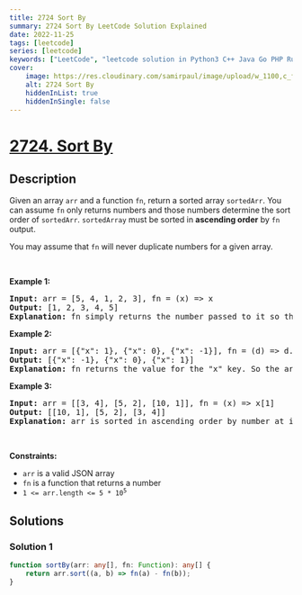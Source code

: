```yaml
---
title: 2724 Sort By
summary: 2724 Sort By LeetCode Solution Explained
date: 2022-11-25
tags: [leetcode]
series: [leetcode]
keywords: ["LeetCode", "leetcode solution in Python3 C++ Java Go PHP Ruby Swift TypeScript Rust C# JavaScript C", "2724 Sort By LeetCode Solution Explained in all languages"]
cover:
    image: https://res.cloudinary.com/samirpaul/image/upload/w_1100,c_fit,co_rgb:FFFFFF,l_text:Arial_75_bold:2724 Sort By - Solution Explained/problem-solving.webp
    alt: 2724 Sort By
    hiddenInList: true
    hiddenInSingle: false
---
```



# [2724. Sort By](https://leetcode.com/problems/sort-by)


## Description

<p>Given an array <code>arr</code> and a function <code>fn</code>, return a sorted array <code>sortedArr</code>. You can assume&nbsp;<code>fn</code>&nbsp;only returns numbers and those numbers determine the sort order of&nbsp;<code>sortedArr</code>. <code>sortedArray</code> must be sorted in <strong>ascending order</strong> by <code>fn</code> output.</p>

<p>You may assume that <code>fn</code> will never duplicate numbers for a given array.</p>

<p>&nbsp;</p>
<p><strong class="example">Example 1:</strong></p>

<pre>
<strong>Input:</strong> arr = [5, 4, 1, 2, 3], fn = (x) =&gt; x
<strong>Output:</strong> [1, 2, 3, 4, 5]
<strong>Explanation:</strong> fn simply returns the number passed to it so the array is sorted in ascending order.
</pre>

<p><strong class="example">Example 2:</strong></p>

<pre>
<strong>Input:</strong> arr = [{&quot;x&quot;: 1}, {&quot;x&quot;: 0}, {&quot;x&quot;: -1}], fn = (d) =&gt; d.x
<strong>Output:</strong> [{&quot;x&quot;: -1}, {&quot;x&quot;: 0}, {&quot;x&quot;: 1}]
<strong>Explanation:</strong> fn returns the value for the &quot;x&quot; key. So the array is sorted based on that value.
</pre>

<p><strong class="example">Example 3:</strong></p>

<pre>
<strong>Input:</strong> arr = [[3, 4], [5, 2], [10, 1]], fn = (x) =&gt; x[1]
<strong>Output:</strong> [[10, 1], [5, 2], [3, 4]]
<strong>Explanation:</strong> arr is sorted in ascending order by number at index=1.&nbsp;
</pre>

<p>&nbsp;</p>
<p><strong>Constraints:</strong></p>

<ul>
	<li><code>arr</code> is a valid JSON array</li>
	<li><code>fn</code> is a function that returns a number</li>
	<li><code>1 &lt;=&nbsp;arr.length &lt;= 5 * 10<sup>5</sup></code></li>
</ul>

## Solutions

### Solution 1

<!-- tabs:start -->

```ts
function sortBy(arr: any[], fn: Function): any[] {
    return arr.sort((a, b) => fn(a) - fn(b));
}
```

<!-- tabs:end -->

<!-- end -->
